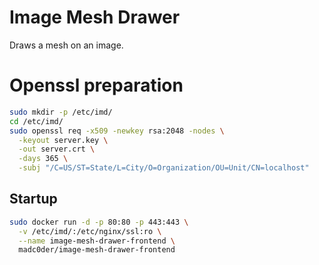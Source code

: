 # Image Mesh Drawer

Draws a mesh on an image.

# Openssl preparation

```bash
sudo mkdir -p /etc/imd/
cd /etc/imd/
sudo openssl req -x509 -newkey rsa:2048 -nodes \
  -keyout server.key \
  -out server.crt \
  -days 365 \
  -subj "/C=US/ST=State/L=City/O=Organization/OU=Unit/CN=localhost"

```

## Startup

```bash
sudo docker run -d -p 80:80 -p 443:443 \
  -v /etc/imd/:/etc/nginx/ssl:ro \
  --name image-mesh-drawer-frontend \
  madc0der/image-mesh-drawer-frontend
```